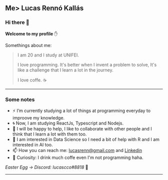 
## Me> Lucas Rennó Kallás

### Hi there 👋

**Welcome to my profile** :raised_hand:

Somethings about me:

> I am 20 and I study at UNIFEI.
>
> I love programming. It's better when I invent a problem to solve, It's like a challenge that I learn a lot in the journey.
>
> I love coffe. :coffee:

---

### Some notes

- :zap: I’m currently studying a lot of things at programming everyday to improove my knowledge.
- :cyclone: Now, I am studying ReactJs, Typescript and Nodejs.
- :gem: I will be happy to help, I like to collaborate with other people and I think that I learn a lot with them too. 
- 🤔 I am interested in Data Science so I need a bit of help with R and I am interested in AI too.
- 📫 How you can reach me: lucasrenn@gmail.com and [Linkedin](https://www.linkedin.com/in/lucas-renn%C3%B3-kall%C3%A1s-596417191/)
- :speech_balloon: Curiosity: I drink much coffe even I'm not programming haha.

*Easter Egg -> Discord: lucascco#8818* :eyes:

---
